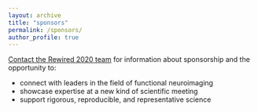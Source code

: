 ```yaml
---
layout: archive
title: "sponsors"
permalink: /sponsors/
author_profile: true
---
```


<a href="mailto:rewired.conference@gmail.com" target="_top">Contact the Rewired 2020 team</a> for information about sponsorship and the opportunity to:
- connect with leaders in the field of functional neuroimaging
- showcase expertise at a new kind of scientific meeting
- support rigorous, reproducible, and representative science


<!-- {% if author.googlescholar %}
  You can also find my articles on <u><a href="{{author.googlescholar}}">my Google Scholar profile</a>.</u>
{% endif %}  -->

<!-- {% include base_path %} -->

<!-- {% for post in site.publications reversed %}
  {% include archive-single.html %}
{% endfor %} -->
